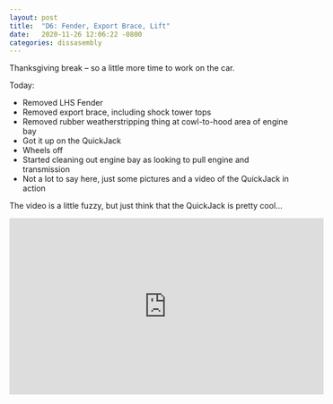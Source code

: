 ```yaml
---
layout: post
title:  "D6: Fender, Export Brace, Lift"
date:   2020-11-26 12:06:22 -0800
categories: dissasembly
---
```

Thanksgiving break – so a little more time to work on the car.

Today:

 * Removed LHS Fender
 * Removed export brace, including shock tower tops
 * Removed rubber weatherstripping thing at cowl-to-hood area of engine bay
 * Got it up on the QuickJack
 * Wheels off
 * Started cleaning out engine bay as looking to pull engine and transmission
 * Not a lot to say here, just some pictures and a video of the QuickJack in action

The video is a little fuzzy, but just think that the QuickJack is pretty cool…

<iframe width="560" height="315" src="https://www.youtube.com/embed/r-A5r7ZYPxA" frameborder="0" allow="accelerometer; autoplay; clipboard-write; encrypted-media; gyroscope; picture-in-picture" allowfullscreen></iframe>